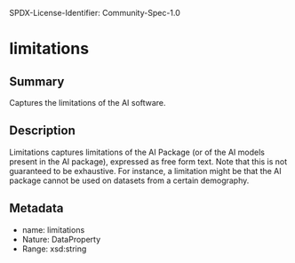SPDX-License-Identifier: Community-Spec-1.0

# limitations

## Summary

Captures the limitations of the AI software.

## Description

Limitations captures limitations of the AI Package (or of the AI models present in the AI package),
expressed as free form text. Note that this is not guaranteed to be exhaustive.
For instance, a limitation might be that the AI package cannot be used on datasets from a certain demography.

## Metadata

- name: limitations
- Nature: DataProperty
- Range: xsd:string
